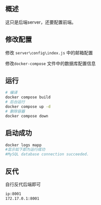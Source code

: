 ## 概述

这只是后端server，还要配置前端。

## 修改配置

修改 `server\config\index.js` 中的邮箱配置

修改`docker-compose` 文件中的数据库配置信息

## 运行

```bash
# 编译
docker compose build
# 后台运行
docker compose up -d
# 删除容器
docker compose down
```

## 启动成功

```bash
docker logs mapp
#显示如下即为运行成功
#MySQL database connection succeeded.
```

## 反代

自行反代后端即可

```bash
ip:8001
172.17.0.1:8001
```

